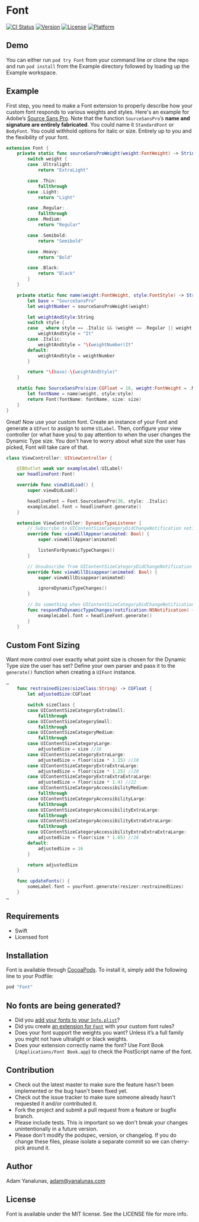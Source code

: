 # Font

[![CI Status](http://img.shields.io/travis/adamayanlunas/Font.svg?style=flat)](https://travis-ci.org/adamyanalunas/Font)
[![Version](https://img.shields.io/cocoapods/v/Font.svg?style=flat)](http://cocoapods.org/pods/Font)
[![License](https://img.shields.io/cocoapods/l/Font.svg?style=flat)](http://cocoapods.org/pods/Font)
[![Platform](https://img.shields.io/cocoapods/p/Font.svg?style=flat)](http://cocoapods.org/pods/Font)

## Demo

You can either run `pod try Font` from your command line or clone the repo and run `pod install` from the Example directory followed by loading up the Example workspace.

## Example

First step, you need to make a Font extension to properly describe how your custom font responds to various weights and styles. Here's an example for Adobe’s [Source Sans Pro](https://adobe-fonts.github.io/source-sans-pro/). Note that the function `SourceSansPro`’s **name and signature are entirely fabricated**. You could name it `StandardFont` or `BodyFont`. You could withhold options for italic or size. Entirely up to you and the flexibility of your font.

```swift
extension Font {
    private static func sourceSansProWeight(weight:FontWeight) -> String {
        switch weight {
        case .Ultralight:
            return "ExtraLight"

        case .Thin:
            fallthrough
        case .Light:
            return "Light"

        case .Regular:
            fallthrough
        case .Medium:
            return "Regular"

        case .Semibold:
            return "Semibold"

        case .Heavy:
            return "Bold"

        case .Black:
            return "Black"
        }
    }

    private static func name(weight:FontWeight, style:FontStyle) -> String {
        let base = "SourceSansPro"
        let weightNumber = sourceSansProWeight(weight)

        let weightAndStyle:String
        switch style {
        case _ where style == .Italic && (weight == .Regular || weight == .Medium):
            weightAndStyle = "It"
        case .Italic:
            weightAndStyle = "\(weightNumber)It"
        default:
            weightAndStyle = weightNumber
        }

        return "\(base)-\(weightAndStyle)"
    }

    static func SourceSansPro(size:CGFloat = 16, weight:FontWeight = .Medium, style:FontStyle = .None) -> Font {
        let fontName = name(weight, style:style)
        return Font(fontName: fontName, size: size)
    }
}
```

Great! Now use your custom font. Create an instance of your Font and generate a `UIFont` to assign to some `UILabel`. Then, configure your view controller (or what have you) to pay attention to when the user changes the Dynamic Type size. You don't have to worry about what size the user has picked, Font will take care of that.

```swift
class ViewController: UIViewController {

    @IBOutlet weak var exampleLabel:UILabel!
    var headlineFont:Font!

    override func viewDidLoad() {
        super.viewDidLoad()

        headlineFont = Font.SourceSansPro(36, style: .Italic)
        exampleLabel.font = headlineFont.generate()
    }

    extension ViewController: DynamicTypeListener {
        // Subscribe to UIContentSizeCategoryDidChangeNotification notifications
        override func viewWillAppear(animated: Bool) {
            super.viewWillAppear(animated)

            listenForDynamicTypeChanges()
        }

        // Unsubscribe from UIContentSizeCategoryDidChangeNotification notifications
        override func viewWillDisappear(animated: Bool) {
            super.viewWillDisappear(animated)

            ignoreDynamicTypeChanges()
        }

        // Do something when UIContentSizeCategoryDidChangeNotification notifications come in
        func respondToDynamicTypeChanges(notification:NSNotification) {
            exampleLabel.font = headlineFont.generate()
        }
    }
```

## Custom Font Sizing

Want more control over exactly what point size is chosen for the Dynamic Type size the user has set? Define your own parser and pass it to the `generate()` function when creating a `UIFont` instance.

```swift
…
    func restrainedSizes(sizeClass:String) -> CGFloat {
        let adjustedSize:CGFloat

        switch sizeClass {
        case UIContentSizeCategoryExtraSmall:
            fallthrough
        case UIContentSizeCategorySmall:
            fallthrough
        case UIContentSizeCategoryMedium:
            fallthrough
        case UIContentSizeCategoryLarge:
            adjustedSize = size //16
        case UIContentSizeCategoryExtraLarge:
            adjustedSize = floor(size * 1.15) //18
        case UIContentSizeCategoryExtraExtraLarge:
            adjustedSize = floor(size * 1.25) //20
        case UIContentSizeCategoryExtraExtraExtraLarge:
            adjustedSize = floor(size * 1.4) //22
        case UIContentSizeCategoryAccessibilityMedium:
            fallthrough
        case UIContentSizeCategoryAccessibilityLarge:
            fallthrough
        case UIContentSizeCategoryAccessibilityExtraLarge:
            fallthrough
        case UIContentSizeCategoryAccessibilityExtraExtraLarge:
            fallthrough
        case UIContentSizeCategoryAccessibilityExtraExtraExtraLarge:
            adjustedSize = floor(size * 1.65) //26
        default:
            adjustedSize = 16
        }

        return adjustedSize
    }

    func updateFonts() {
        someLabel.font = yourFont.generate(resizer:restrainedSizes)
    }
…
```

## Requirements

* Swift
* Licensed font

## Installation

Font is available through [CocoaPods](http://cocoapods.org). To install
it, simply add the following line to your Podfile:

```ruby
pod "Font"
```

## No fonts are being generated?

* Did you [add your fonts to your `Info.plist`](http://codewithchris.com/common-mistakes-with-adding-custom-fonts-to-your-ios-app/)?
* Did you create [an extension for `Font`](https://github.com/adamyanalunas/Font/blob/master/Example/Font/Typefaces/Source%20Sans%20Pro/SourceSansPro.swift) with your custom font rules?
* Does your font support the weights you want? Unless it’s a full family you might not have ultralight or black weights.
* Does your extension correctly name the font? Use Font Book (`/Applications/Font Book.app`) to check the PostScript name of the font.

## Contribution

* Check out the latest master to make sure the feature hasn't been implemented or the bug hasn't been fixed yet.
* Check out the issue tracker to make sure someone already hasn't requested it and/or contributed it.
* Fork the project and submit a pull request from a feature or bugfix branch.
* Please include tests. This is important so we don't break your changes unintentionally in a future version.
* Please don't modify the podspec, version, or changelog. If you do change these files, please isolate a separate commit so we can cherry-pick around it.

## Author

Adam Yanalunas, adam@yanalunas.com

## License

Font is available under the MIT license. See the LICENSE file for more info.
